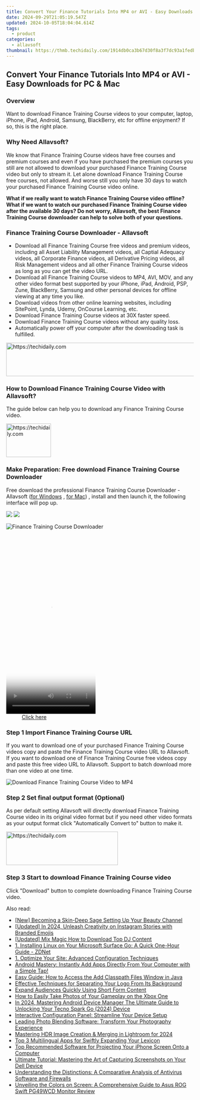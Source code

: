 ```yaml
---
title: Convert Your Finance Tutorials Into MP4 or AVI - Easy Downloads for PC & Mac
date: 2024-09-29T21:05:19.547Z
updated: 2024-10-05T18:04:04.614Z
tags:
  - product
categories:
  - allavsoft
thumbnail: https://thmb.techidaily.com/1914db0ca3b67d30f8a3f7dc93a1fedb56cd0f4e064e9d0112fa841a16763836.jpg
---
```


## Convert Your Finance Tutorials Into MP4 or AVI - Easy Downloads for PC & Mac

### Overview

Want to download Finance Training Course videos to your computer, laptop, iPhone, iPad, Android, Samsung, BlackBerry, etc for offline enjoyment? If so, this is the right place.

### Why Need Allavsoft?

We know that Finance Training Course videos have free courses and premium courses and even if you have purchased the premium courses you still are not allowed to download your purchased Finance Training Course video but only to stream it. Let alone download Finance Training Course free courses, not allowed. And worse still you only have 30 days to watch your purchased Finance Training Course video online.

**What if we really want to watch Finance Training Course video offline? What if we want to watch our purchased Finance Training Course video after the available 30 days? Do not worry, Allavsoft, the best Finance Training Course downloader can help to solve both of your questions.**

### Finance Training Course Downloader - Allavsoft

* Download all Finance Training Course free videos and premium videos, including all Asset Liability Management videos, all Captial Adequacy videos, all Corporate Finance videos, all Derivative Pricing videos, all Risk Management videos and all other Finance Training Course videos as long as you can get the video URL.
* Download all Finance Training Course videos to MP4, AVI, MOV, and any other video format best supported by your iPhone, iPad, Android, PSP, Zune, BlackBerry, Samsung and other personal devices for offline viewing at any time you like.
* Download videos from other online learning websites, including SitePoint, Lynda, Udemy, OnCourse Learning, etc.
* Download Finance Training Course videos at 30X faster speed.
* Download Finance Training Course videos without any quality loss.
* Automatically power off your computer after the downloading task is fulfilled.

<!-- affiliate ads begin -->
<a href="https://appsumo.8odi.net/c/5597632/2100526/7443" target="_top" id="2100526">
  <img src="//a.impactradius-go.com/display-ad/7443-2100526" border="0" alt="https://techidaily.com" width="728" height="90"/>
</a>
<img height="0" width="0" src="https://appsumo.8odi.net/i/5597632/2100526/7443" style="position:absolute;visibility:hidden;" border="0" />
<!-- affiliate ads end -->

### How to Download Finance Training Course Video with Allavsoft?

The guide below can help you to download any Finance Training Course video.

<!-- affiliate ads begin -->
<a href="https://bluettiit.sjv.io/c/5597632/2148127/17093" target="_top" id="2148127">
  <img src="//a.impactradius-go.com/display-ad/17093-2148127" border="0" alt="https://techidaily.com" width="120" height="90"/>
</a>
<img height="0" width="0" src="https://bluettiit.sjv.io/i/5597632/2148127/17093" style="position:absolute;visibility:hidden;" border="0" />
<!-- affiliate ads end -->

### Make Preparation: Free download Finance Training Course Downloader

Free download the professional Finance Training Course Downloader - Allavsoft ([for Windows](https://tools.techidaily.com/allavsoft/products/) , [for Mac](https://tools.techidaily.com/allavsoft/products/)) , install and then launch it, the following interface will pop up.

[![](https://www.allavsoft.com/how-to/../images/how-to/free-download-win.jpg)](https://tools.techidaily.com/allavsoft/products/) [![](https://www.allavsoft.com/how-to/../images/how-to/free-download-mac.jpg)](https://tools.techidaily.com/allavsoft/products/)

![Finance Training Course Downloader](https://www.allavsoft.com/how-to/../images/allavsoft/screen-shot-600.jpg)

<!-- affiliate ads begin -->
<span id="1770526">
					<video width="240" height="480" style="cursor:pointer"
           poster="//a.impactradius-go.com/display-clicktoplayimage/1770526.png"
           onclick="if(!this.playClicked){this.play();this.setAttribute('controls',true);this.playClicked=true;}">
	   <source src="//a.impactradius-go.com/display-ad/20702-1770526">
	   <img src="//a.impactradius-go.com/display-clicktoplayimage/1770526.png" style="border: none; height: 100%; width: 100%; object-fit: contain">
	</video>
	<div style="width:150px;text-align:center"><a href="javascript:window.open(decodeURIComponent('https%3A%2F%2Ftokenmetrics.sjv.io%2Fc%2F5597632%2F1770526%2F20702'), '_blank');void(0);">Click here</a></div>
</span>
<img height="0" width="0" src="https://imp.pxf.io/i/5597632/1770526/20702" style="position:absolute;visibility:hidden;" border="0" />
<!-- affiliate ads end -->

### Step 1 Import Finance Training Course URL

If you want to download one of your purchased Finance Training Course videos copy and paste the Finance Training Course video URL to Allavsoft. If you want to download one of Finance Training Course free videos copy and paste this free video URL to Allavsoft. Support to batch download more than one video at one time.

![Download Finance Training Course Video to MP4](https://www.allavsoft.com/how-to/../images/how-to/download-rtmp-video/download-rtmp-video.jpg)

### Step 2 Set final output format (Optional)

As per default setting Allavsoft will directly download Finance Training Course video in its original video format but if you need other video formats as your output format click "Automatically Convert to" button to make it.

<!-- affiliate ads begin -->
<a href="https://aligracehair.sjv.io/c/5597632/2036467/19272" target="_top" id="2036467">
  <img src="//a.impactradius-go.com/display-ad/19272-2036467" border="0" alt="https://techidaily.com" width="300" height="90"/>
</a>
<img height="0" width="0" src="https://aligracehair.sjv.io/i/5597632/2036467/19272" style="position:absolute;visibility:hidden;" border="0" />
<!-- affiliate ads end -->

### Step 3 Start to download Finance Training Course video

Click "Download" button to complete downloading Finance Training Course video.

<ins class="adsbygoogle"
     style="display:block"
     data-ad-format="autorelaxed"
     data-ad-client="ca-pub-7571918770474297"
     data-ad-slot="1223367746"></ins>

<ins class="adsbygoogle"
     style="display:block"
     data-ad-client="ca-pub-7571918770474297"
     data-ad-slot="8358498916"
     data-ad-format="auto"
     data-full-width-responsive="true"></ins>

<span class="atpl-alsoreadstyle">Also read:</span>
<div><ul>
<li><a href="https://youtube-sure.techidaily.com/ecoming-a-skin-deep-sage-setting-up-your-beauty-channel/"><u>[New] Becoming a Skin-Deep Sage Setting Up Your Beauty Channel</u></a></li>
<li><a href="https://instagram-video-recordings.techidaily.com/updated-in-2024-unleash-creativity-on-instagram-stories-with-branded-emojis/"><u>[Updated] In 2024, Unleash Creativity on Instagram Stories with Branded Emojis</u></a></li>
<li><a href="https://facebook-video-footage.techidaily.com/updated-mix-magic-how-to-download-top-dj-content/"><u>[Updated] Mix Magic How to Download Top DJ Content</u></a></li>
<li><a href="https://win-trending.techidaily.com/1-installing-linux-on-your-microsoft-surface-go-a-quick-one-hour-guide-zdnet/"><u>1. Installing Linux on Your Microsoft Surface Go: A Quick One-Hour Guide - ZDNet</u></a></li>
<li><a href="https://fox-web3.techidaily.com/1-optimize-your-site-advanced-configuration-techniques/"><u>1. Optimize Your Site: Advanced Configuration Techniques</u></a></li>
<li><a href="https://fox-web3.techidaily.com/android-mastery-instantly-add-apps-directly-from-your-computer-with-a-simple-tap/"><u>Android Mastery: Instantly Add Apps Directly From Your Computer with a Simple Tap!</u></a></li>
<li><a href="https://fox-web3.techidaily.com/easy-guide-how-to-access-the-add-classpath-files-window-in-java/"><u>Easy Guide: How to Access the Add Classpath Files Window in Java</u></a></li>
<li><a href="https://fox-web3.techidaily.com/effective-techniques-for-separating-your-logo-from-its-background/"><u>Effective Techniques for Separating Your Logo From Its Background</u></a></li>
<li><a href="https://youtube-blog.techidaily.com/d-audiences-quickly-using-short-form-content/"><u>Expand Audiences Quickly Using Short Form Content</u></a></li>
<li><a href="https://tech-renaissance.techidaily.com/how-to-easily-take-photos-of-your-gameplay-on-the-xbox-one/"><u>How to Easily Take Photos of Your Gameplay on the Xbox One</u></a></li>
<li><a href="https://unlock-android.techidaily.com/in-2024-mastering-android-device-manager-the-ultimate-guide-to-unlocking-your-tecno-spark-go-2024-device-by-drfone-android/"><u>In 2024, Mastering Android Device Manager The Ultimate Guide to Unlocking Your Tecno Spark Go (2024) Device</u></a></li>
<li><a href="https://fox-web3.techidaily.com/interactive-configuration-panel-streamline-your-device-setup/"><u>Interactive Configuration Panel: Streamline Your Device Setup</u></a></li>
<li><a href="https://fox-web3.techidaily.com/leading-photo-blending-software-transform-your-photography-experience/"><u>Leading Photo Blending Software: Transform Your Photography Experience</u></a></li>
<li><a href="https://extra-guidance.techidaily.com/mastering-hdr-image-creation-and-merging-in-lightroom-for-2024/"><u>Mastering HDR Image Creation & Merging in Lightroom for 2024</u></a></li>
<li><a href="https://mondly-stories.techidaily.com/top-3-multilingual-apps-for-swiftly-expanding-your-lexicon/"><u>Top 3 Multilingual Apps for Swiftly Expanding Your Lexicon</u></a></li>
<li><a href="https://fox-web3.techidaily.com/top-recommended-software-for-projecting-your-iphone-screen-onto-a-computer/"><u>Top Recommended Software for Projecting Your iPhone Screen Onto a Computer</u></a></li>
<li><a href="https://fox-web3.techidaily.com/ultimate-tutorial-mastering-the-art-of-capturing-screenshots-on-your-dell-device/"><u>Ultimate Tutorial: Mastering the Art of Capturing Screenshots on Your Dell Device</u></a></li>
<li><a href="https://fox-web3.techidaily.com/understanding-the-distinctions-a-comparative-analysis-of-antivirus-software-and-firewalls/"><u>Understanding the Distinctions: A Comparative Analysis of Antivirus Software and Firewalls</u></a></li>
<li><a href="https://hardware-reviews.techidaily.com/unveiling-the-colors-on-screen-a-comprehensive-guide-to-asus-rog-swift-pg49wcd-monitor-review/"><u>Unveiling the Colors on Screen: A Comprehensive Guide to Asus ROG Swift PG49WCD Monitor Review</u></a></li>
</ul></div>

